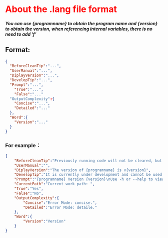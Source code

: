 # <font color=red>About the .lang file format</font>

#### ***You can use {programname} to obtain the program name and {version} to obtain the version, when referencing internal variables, there is no need to add 'f'***

## Format:
``` json
{
  "BeforeCleanTip":"...",
  "UserManual":"...",
  "DiplayVersion":"...",
  "DevelopTip":"...",
  "Prompt":"...",
	"True":"...",
	"False":"..."
  "OutputComplexity":{
    "Concise":"...",
    "Detailed":"..."
  },
  "Word":{
    "Version":"..."
  }
}
```

### For example：
``` json
{
	"BeforeCleanTip":"Previously running code will not be cleared, but the terminal will be cleared and the previous code cannot be viewed. Are you sure you want to empty it? (yes or no)>> ",
	"UserManual":"",
	"DiplayVersion":"The version of {programname} is v{version}",
	"DevelopTip":"It is currently under development and cannot be used temporarily. Please be patient and wait",
	"Prompt":"{programname} Version {version}\nUse -h or --help to view help  Current work path: \"{os.getcwd()}\"\nSave as Python File: ",
	"CurrentPath":"Current work path: ",
	"True":"Yes",
	"False":"No",
	"OutputComplexity":{
		"Concise":"Error Mode: concise.",
		"Detailed":"Error Mode: detaile."
	},
	"Word":{
		"Version":"Version"
	}
}
```
